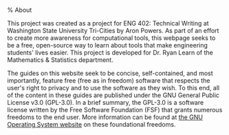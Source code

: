 % About

This project was created as a project for ENG 402: Technical Writing at Washington State University Tri-Cities by Aron Powers. As part of an effort to create more awareness for computational tools, this webpage seeks to be a free, open-source way to learn about tools that make engineering students' lives easier. This project is developed for Dr. Ryan Learn of the Mathematics & Statistics department.

The guides on this website seek to be concise, self-contained, and most importantly, feature free (free as in freedom) software that respects the user's right to privacy and to use the software as they wish. To this end, all of the content in these guides are published under the GNU General Public License v3.0 (GPL-3.0). In a brief summary, the GPL-3.0 is a software license written by the Free Software Foundation (FSF) that grants numerous freedoms to the end user. More information can be found at [the GNU Operating System website](https://www.gnu.org/licenses/quick-guide-gplv3.html) on these foundational freedoms.

 
